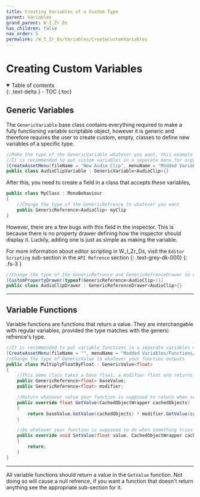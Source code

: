 ```yaml
---
title: Creating Variables of a Custom Type
parent: Variables
grand_parent: W_I_Zr_Ds
has_children: false
nav_order: 5
permalink: /W_I_Zr_Ds/Variables/CreateCustomVariables
---
```

# Creating Custom Variables
<details open markdown="block">
  <summary>
    Table of contents
  </summary>
  {: .text-delta }
- TOC
{:toc}
</details>

## Generic Variables
The ```GenericVariable``` base class contains everything required to make a fully functioning variable scriptable object, however it is generic and therefore requires the user to create custom, empty, classes to define new variables of a specific type.

```c#
//Make the type of the GenericVariable whatever you want, this example is for an audio clip variable
//It is recommended to put custom variables in a seperate menu for organization purposes
[CreateAssetMenu(fileName = "New Audio Clip", menuName = "Modded Variables/AudioClip Variable")]
public class AudioClipVariable : GenericVariable<AudioClip>{}
```
After this, you need to create a field in a class that accepts these variables,

```c#
public class MyClass : MonoBehaviour
{
    //Change the type of the GenericRefrence to whatever you want
    public GenericReference<AudioClip> myClip
}
```
However, there are a few bugs with this field in the inspector. This is because there is no property drawer defining how the inspector should display it. Luckily, adding one is just as simple as making the variable.

For more information about editor scripting in W_I_Zr_Ds, visit the `Editor Scripting` sub-section in the `API Refrence` section
{: .text-grey-dk-000}
{: .fs-3 }

```c#
//Change the type of the GenericRefrence and GenericRefrenceDrawer to whatever you want
[CustomPropertyDrawer(typeof(GenericReference<AudioClip>))]
public class AudioClipDrawer : GenericReferenceDrawer<AudioClip>{}
```

---

## Variable Functions
Variable functions are functions that return a value. They are interchangable with regular variables, provided the type matches with the generic refrence's type.

```c#
//It is recommended to put variable functions in a seperate variables menu for organization purposes
[CreateAssetMenu(fileName = "", menuName = "Modded Variables/Functions/Multiply Float By Float")]
//Change the type of GenericValue to whatever your function outputs
public class MultiplyFloatByFloat : GenericValue<float>
{
    //This demo class takes a base float, a modifier float and returns the product of the two
    public GenericReference<float> baseValue;
    public GenericReference<float> modifier;

    //Return whatever value your function is supposed to return when something tries to get a value from it
    public override float GetValue(CachedObjectWrapper cachedObjects)
    {
        return baseValue.GetValue(cachedObjects) * modifier.GetValue(cachedObjects);
    }

    //Do whatever your function is supposed to do when something tries to set its value
    public override void SetValue(float value, CachedObjectWrapper cachedObjects)
    {
        return;
    }
}
```
---

All variable functions should return a value in the ```GetValue``` function. Not doing so will cause a null refrence, if you want a function that doesn't return anything see the appropriate sub-section for it.